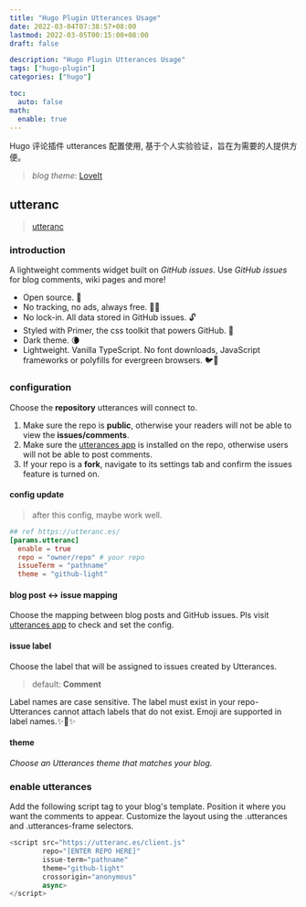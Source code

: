 ```yaml
---
title: "Hugo Plugin Utterances Usage"
date: 2022-03-04T07:38:57+08:00
lastmod: 2022-03-05T00:15:00+08:00
draft: false

description: "Hugo Plugin Utterances Usage"
tags: ["hugo-plugin"]
categories: ["hugo"]

toc:
  auto: false
math:
  enable: true
---
```


Hugo 评论插件 utterances 配置使用, 基于个人实验验证，旨在为需要的人提供方便。

<!--more-->

>*blog theme*: [LoveIt](https://github.com/xwi88/LoveIt.git)

## **utteranc**

>[utteranc](https://utteranc.es/)

### introduction

A lightweight comments widget built on *GitHub issues*. Use *GitHub issues* for blog comments, wiki pages and more!

* Open source. 🙌
* No tracking, no ads, always free. 📡🚫
* No lock-in. All data stored in GitHub issues. 🔓
* Styled with Primer, the css toolkit that powers GitHub. 💅
* Dark theme. 🌘
* Lightweight. Vanilla TypeScript. No font downloads, JavaScript frameworks or polyfills for evergreen browsers. 🐦🌲

### configuration

Choose the **repository** utterances will connect to.

1. Make sure the repo is **public**, otherwise your readers will not be able to view the **issues/comments**.
2. Make sure the [utterances app](https://github.com/apps/utterances) is installed on the repo, otherwise users will not be able to post comments.
3. If your repo is a **fork**, navigate to its settings tab and confirm the issues feature is turned on.

#### config update

>after this config, maybe work well.

```toml
## ref https://utteranc.es/
[params.utteranc]
  enable = true
  repo = "owner/repo" # your repo
  issueTerm = "pathname"
  theme = "github-light"
```

#### blog post ↔ issue mapping

Choose the mapping between blog posts and GitHub issues. Pls visit [utterances app](https://github.com/apps/utterances) to check and set the config.

#### issue label

Choose the label that will be assigned to issues created by Utterances.

>default: **Comment**

Label names are case sensitive. The label must exist in your repo- Utterances cannot attach labels that do not exist. Emoji are supported in label names.✨💬✨

#### theme

*Choose an Utterances theme that matches your blog.*

### enable utterances

Add the following script tag to your blog's template. Position it where you want the comments to appear. Customize the layout using the .utterances and .utterances-frame selectors.

```js
<script src="https://utteranc.es/client.js"
        repo="[ENTER REPO HERE]"
        issue-term="pathname"
        theme="github-light"
        crossorigin="anonymous"
        async>
</script>
```
